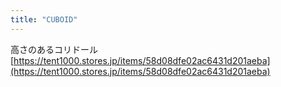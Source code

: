 ```yaml
---
title: "CUBOID"
---
```


高さのあるコリドール
[https://tent1000.stores.jp/items/58d08dfe02ac6431d201aeba](https://tent1000.stores.jp/items/58d08dfe02ac6431d201aeba)
